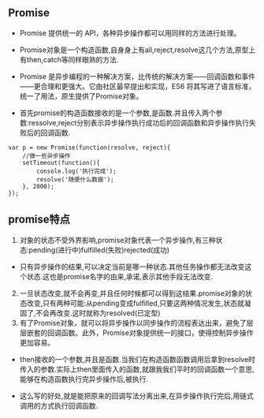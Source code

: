 ## Promise
                                       
+ Promise 提供统一的 API，各种异步操作都可以用同样的方法进行处理。
+  Promise对象是一个构造函数,自身身上有all,reject,resolve这几个方法,原型上有then,catch等同样眼熟的方法.
+  Promise 是异步编程的一种解决方案，比传统的解决方案——回调函数和事件——更合理和更强大。它由社区最早提出和实现，ES6 将其写进了语言标准，统一了用法，原生提供了Promise对象。

+  首先promise的构造函数接收的是一个参数,是函数.并且传入两个参数:ressolve,reject分别表示异步操作执行成功后的回调函数和异步操作执行失败后的回调函数.
```
var p = new Promise(function(resolve, reject){
    //做一些异步操作
    setTimeout(function(){
        console.log('执行完成');
        resolve('随便什么数据');
    }, 2000);
});
```
## promise特点
1.  对象的状态不受外界影响,promise对象代表一个异步操作,有三种状态:pending(进行中)fulfilled(失败)rejected(成功)
+ 只有异步操作的结果,可以决定当前是哪一种状态.其他任务操作都无法改变这个状态.这也是promise名字的由来,承诺,表示其他手段无法改变.
2. 一旦状态改变,就不会再变,并且任何时候都可以得到这结果.promise对象的状态改变,只有两种可能:从pending变成fulfilled,只要这两种情况发生,状态就凝固了,不会再改变.这时就称为resolved(已定型)
3. 有了Promise对象，就可以将异步操作以同步操作的流程表达出来，避免了层层嵌套的回调函数。此外，Promise对象提供统一的接口，使得控制异步操作更加容易。

+ then接收的一个参数,并且是函数.当我们在构造函数函数调用后拿到resolve时传入的参数.实际上then里面传入的函数,就跟我我们平时的回调函数一个意思,能够在构造函数执行完异步操作后,被执行.

+ 这么写的好处,就是能把原来的回调写法分离出来,在异步操作执行完后,用链式调用的方式执行回调函数.
